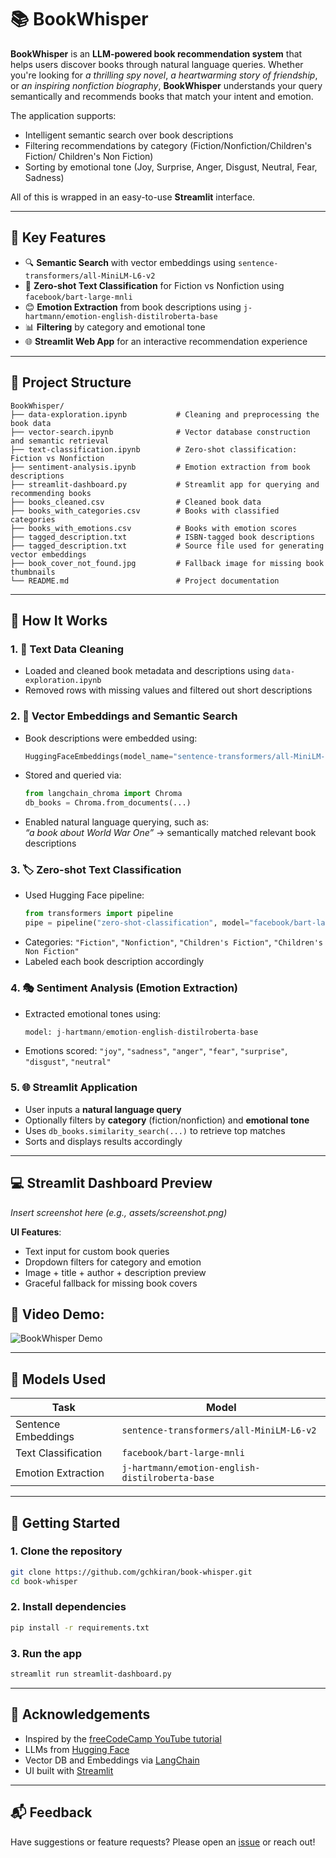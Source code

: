 
# 📚 BookWhisper

**BookWhisper** is an **LLM-powered book recommendation system** that helps users discover books through natural language queries. Whether you're looking for *a thrilling spy novel*, *a heartwarming story of friendship*, or *an inspiring nonfiction biography*, **BookWhisper** understands your query semantically and recommends books that match your intent and emotion.

The application supports:
- Intelligent semantic search over book descriptions
- Filtering recommendations by category (Fiction/Nonfiction/Children's Fiction/ Children's Non Fiction)
- Sorting by emotional tone (Joy, Surprise, Anger, Disgust, Neutral, Fear, Sadness)

All of this is wrapped in an easy-to-use **Streamlit** interface.

---

## 🧠 Key Features

- 🔍 **Semantic Search** with vector embeddings using `sentence-transformers/all-MiniLM-L6-v2`
- 🧾 **Zero-shot Text Classification** for Fiction vs Nonfiction using `facebook/bart-large-mnli`
- 😊 **Emotion Extraction** from book descriptions using `j-hartmann/emotion-english-distilroberta-base`
- 📊 **Filtering** by category and emotional tone
- 🌐 **Streamlit Web App** for an interactive recommendation experience

---

## 🧱 Project Structure

```
BookWhisper/
├── data-exploration.ipynb           # Cleaning and preprocessing the book data
├── vector-search.ipynb              # Vector database construction and semantic retrieval
├── text-classification.ipynb        # Zero-shot classification: Fiction vs Nonfiction
├── sentiment-analysis.ipynb         # Emotion extraction from book descriptions
├── streamlit-dashboard.py           # Streamlit app for querying and recommending books
├── books_cleaned.csv                # Cleaned book data
├── books_with_categories.csv        # Books with classified categories
├── books_with_emotions.csv          # Books with emotion scores
├── tagged_description.txt           # ISBN-tagged book descriptions
├── tagged_description.txt           # Source file used for generating vector embeddings
├── book_cover_not_found.jpg         # Fallback image for missing book thumbnails
└── README.md                        # Project documentation
```

---

## 🔧 How It Works

### 1. 🧼 Text Data Cleaning
- Loaded and cleaned book metadata and descriptions using `data-exploration.ipynb`
- Removed rows with missing values and filtered out short descriptions

### 2. 🧠 Vector Embeddings and Semantic Search
- Book descriptions were embedded using:
  ```python
  HuggingFaceEmbeddings(model_name="sentence-transformers/all-MiniLM-L6-v2")
  ```
- Stored and queried via:
  ```python
  from langchain_chroma import Chroma
  db_books = Chroma.from_documents(...)
  ```
- Enabled natural language querying, such as:  
  *“a book about World War One”* → semantically matched relevant book descriptions

### 3. 🏷️ Zero-shot Text Classification
- Used Hugging Face pipeline:
  ```python
  from transformers import pipeline
  pipe = pipeline("zero-shot-classification", model="facebook/bart-large-mnli", device="mps")
  ```
- Categories: `"Fiction"`, `"Nonfiction"`, `"Children's Fiction"`, `"Children's Non Fiction"`
- Labeled each book description accordingly

### 4. 🎭 Sentiment Analysis (Emotion Extraction)
- Extracted emotional tones using:
  ```python
  model: j-hartmann/emotion-english-distilroberta-base
  ```
- Emotions scored: `"joy"`, `"sadness"`, `"anger"`, `"fear"`, `"surprise"`, `"disgust"`, `"neutral"`

### 5. 🌐 Streamlit Application
- User inputs a **natural language query**
- Optionally filters by **category** (fiction/nonfiction) and **emotional tone**
- Uses `db_books.similarity_search(...)` to retrieve top matches
- Sorts and displays results accordingly

---

## 💻 Streamlit Dashboard Preview

*Insert screenshot here (e.g., assets/screenshot.png)*

**UI Features**:
- Text input for custom book queries
- Dropdown filters for category and emotion
- Image + title + author + description preview
- Graceful fallback for missing book covers


## 🎥 Video Demo:

![BookWhisper Demo](book_whisper_demo.gif)


---

## 🔋 Models Used

| Task                     | Model                                                              |
|--------------------------|--------------------------------------------------------------------|
| Sentence Embeddings      | `sentence-transformers/all-MiniLM-L6-v2`                          |
| Text Classification      | `facebook/bart-large-mnli`                                        |
| Emotion Extraction       | `j-hartmann/emotion-english-distilroberta-base`                   |

---

## 🚀 Getting Started

### 1. Clone the repository
```bash
git clone https://github.com/gchkiran/book-whisper.git
cd book-whisper
```

### 2. Install dependencies
```bash
pip install -r requirements.txt
```

### 3. Run the app
```bash
streamlit run streamlit-dashboard.py
```

---


## 🙌 Acknowledgements

- Inspired by the [freeCodeCamp YouTube tutorial](https://www.youtube.com/watch?v=Q7mS1VHm3Yw)
- LLMs from [Hugging Face](https://huggingface.co/)
- Vector DB and Embeddings via [LangChain](https://www.langchain.com/)
- UI built with [Streamlit](https://streamlit.io)

---

## 📬 Feedback

Have suggestions or feature requests? Please open an [issue](https://github.com/gchkiran/book-whisper/issues) or reach out!
